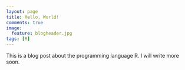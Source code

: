 ```yaml
---
layout: page
title: Hello, World!
comments: true
image:
  feature: blogheader.jpg
tags: [R]
---
```

This is a blog post about the programming language R. I will write more soon.
